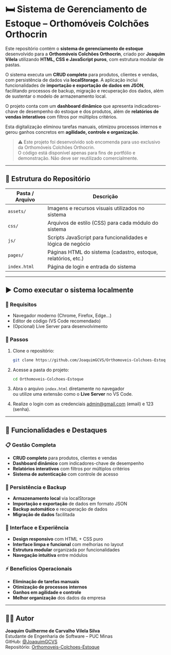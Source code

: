 
# 🛏️ Sistema de Gerenciamento de Estoque – Orthomóveis Colchões Orthocrin

Este repositório contém o **sistema de gerenciamento de estoque** desenvolvido para a **Orthomóveis Colchões Orthocrin**, criado por **Joaquim Vilela** utilizando **HTML, CSS e JavaScript puros**, com estrutura modular de pastas.

O sistema executa um **CRUD completo** para produtos, clientes e vendas, com persistência de dados via **localStorage**. A aplicação inclui funcionalidades de **importação e exportação de dados em JSON**, facilitando processos de backup, migração e recuperação dos dados, além de sustentar o modelo de armazenamento local.

O projeto conta com um **dashboard dinâmico** que apresenta indicadores-chave de desempenho do estoque e dos produtos, além de **relatórios de vendas interativos** com filtros por múltiplos critérios.

Esta digitalização eliminou tarefas manuais, otimizou processos internos e gerou ganhos concretos em **agilidade, controle e organização**.

> ⚠️ Este projeto foi desenvolvido sob encomenda para uso exclusivo da Orthomóveis Colchões Orthocrin.  
> O código está disponível apenas para fins de portfólio e demonstração. Não deve ser reutilizado comercialmente.

---

## 📁 Estrutura do Repositório

| Pasta / Arquivo | Descrição |
|-----------------|-----------|
| `assets/`       | Imagens e recursos visuais utilizados no sistema |
| `css/`          | Arquivos de estilo (CSS) para cada módulo do sistema |
| `js/`           | Scripts JavaScript para funcionalidades e lógica de negócio |
| `pages/`        | Páginas HTML do sistema (cadastro, estoque, relatórios, etc.) |
| `index.html`    | Página de login e entrada do sistema |

---

## ▶️ Como executar o sistema localmente

### 🔧 Requisitos

* Navegador moderno (Chrome, Firefox, Edge…)
* Editor de código (VS Code recomendado)
* (Opcional) Live Server para desenvolvimento

### 📂 Passos

1. Clone o repositório:

   ```bash
   git clone https://github.com/JoaquimGCVS/Orthomoveis-Colchoes-Estoque.git
   ```

2. Acesse a pasta do projeto:

   ```bash
   cd Orthomoveis-Colchoes-Estoque
   ```

3. Abra o arquivo `index.html` diretamente no navegador  
   ou utilize uma extensão como o **Live Server** no VS Code.

4. Realize o login com as credenciais admin@gmail.com (email) e 123 (senha).

---

## 🧾 Funcionalidades e Destaques

### 📋 Gestão Completa
* **CRUD completo** para produtos, clientes e vendas
* **Dashboard dinâmico** com indicadores-chave de desempenho
* **Relatórios interativos** com filtros por múltiplos critérios
* **Sistema de autenticação** com controle de acesso

### 💾 Persistência e Backup
* **Armazenamento local** via localStorage
* **Importação e exportação** de dados em formato JSON
* **Backup automático** e recuperação de dados
* **Migração de dados** facilitada

### 🎨 Interface e Experiência
* **Design responsivo** com HTML + CSS puro
* **Interface limpa e funcional** com melhorias no layout
* **Estrutura modular** organizada por funcionalidades
* **Navegação intuitiva** entre módulos

### ⚡ Benefícios Operacionais
* **Eliminação de tarefas manuais**
* **Otimização de processos internos**
* **Ganhos em agilidade e controle**
* **Melhor organização** dos dados da empresa

---

## 👨‍💻 Autor

**Joaquim Guilherme de Carvalho Vilela Silva**  
Estudante de Engenharia de Software – PUC Minas  
GitHub: [@JoaquimGCVS](https://github.com/JoaquimGCVS)  
Repositório: [Orthomoveis-Colchoes-Estoque](https://github.com/JoaquimGCVS/Orthomoveis-Colchoes-Estoque)
